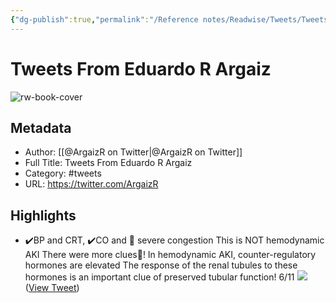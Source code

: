 ```yaml
---
{"dg-publish":true,"permalink":"/Reference notes/Readwise/Tweets/Tweets From Eduardo R Argaiz/"}
---
```


# Tweets From Eduardo R Argaiz

![rw-book-cover](https://pbs.twimg.com/profile_images/1610397170007527425/mZ7402Y3.jpg)

## Metadata
- Author: [[@ArgaizR on Twitter\|@ArgaizR on Twitter]]
- Full Title: Tweets From Eduardo R Argaiz
- Category: #tweets
- URL: https://twitter.com/ArgaizR

## Highlights
- ✔️BP and CRT, ✔️CO and 🚫 severe congestion
  This is NOT hemodynamic AKI
  There were more clues🧐!
  In hemodynamic AKI, counter-regulatory hormones are elevated
  The response of the renal tubules to these hormones is an important clue of preserved tubular function!
  6/11 
  ![](https://pbs.twimg.com/media/E1zEg_lXsAETZ10.jpg) ([View Tweet](https://twitter.com/ArgaizR/status/1395221475083309056))
